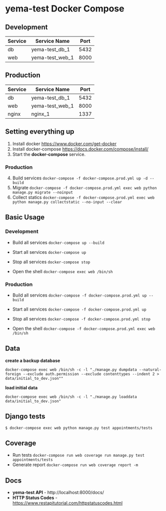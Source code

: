 # yema-test Docker Compose

## Development

|Service| Service Name | Port |
|---|---|---|
| db | yema-test_db_1 | 5432 |
| web | yema-test_web_1 | 8000 |

## Production

|Service| Service Name | Port |
|---|---|---|
| db | yema-test_db_1 | 5432 |
| web | yema-test_web_1 | 8000 |
| nginx | nginx_1 | 1337 |

## Setting everything up

1. Install docker https://www.docker.com/get-docker
2. Install docker-compose https://docs.docker.com/compose/install/
3. Start the **docker-compose** service.

### Production

4. Build services `docker-compose -f docker-compose.prod.yml up -d --build`
5. Migrate `docker-compose -f docker-compose.prod.yml exec web python manage.py migrate --noinput`
6. Collect statics `docker-compose -f docker-compose.prod.yml exec web python manage.py collectstatic --no-input --clear`

## Basic Usage

### Development

- Build all services `docker-compose up --build`

- Start all services `docker-compose up`

- Stop all services `docker-compose stop`

- Open the shell `docker-compose exec web /bin/sh`

### Production

- Build all services `docker-compose -f docker-compose.prod.yml up --build`

- Start all services `docker-compose -f docker-compose.prod.yml up`

- Stop all services `docker-compose -f docker-compose.prod.yml stop`

- Open the shell `docker-compose -f docker-compose.prod.yml exec web /bin/sh`

## Data

**create a backup database**

```
docker-compose exec web /bin/sh -c -l "./manage.py dumpdata --natural-foreign --exclude auth.permission --exclude contenttypes --indent 2 > data/initial_to_dev.json""
```

**load initial data**

```
docker-compose exec web /bin/sh -c -l "./manage.py loaddata data/initial_to_dev.json"
```

## Django tests
```
$ docker-compose exec web python manage.py test appointments/tests
```

## Coverage
- Run tests `docker-compose run web coverage run manage.py test appointments/tests`
- Generate report `docker-compose run web coverage report -m`

## Docs

* **yema-test API** - http://localhost:8000/docs/
* **HTTP Status Codes** - https://www.restapitutorial.com/httpstatuscodes.html